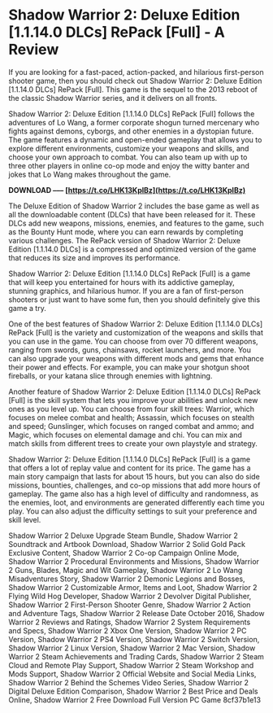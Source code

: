 
 
# Shadow Warrior 2: Deluxe Edition [1.1.14.0 DLCs] RePack [Full] - A Review
 
If you are looking for a fast-paced, action-packed, and hilarious first-person shooter game, then you should check out Shadow Warrior 2: Deluxe Edition [1.1.14.0 DLCs] RePack [Full]. This game is the sequel to the 2013 reboot of the classic Shadow Warrior series, and it delivers on all fronts.
 
Shadow Warrior 2: Deluxe Edition [1.1.14.0 DLCs] RePack [Full] follows the adventures of Lo Wang, a former corporate shogun turned mercenary who fights against demons, cyborgs, and other enemies in a dystopian future. The game features a dynamic and open-ended gameplay that allows you to explore different environments, customize your weapons and skills, and choose your own approach to combat. You can also team up with up to three other players in online co-op mode and enjoy the witty banter and jokes that Lo Wang makes throughout the game.
 
**DOWNLOAD ––– [https://t.co/LHK13KplBz](https://t.co/LHK13KplBz)**


 
The Deluxe Edition of Shadow Warrior 2 includes the base game as well as all the downloadable content (DLCs) that have been released for it. These DLCs add new weapons, missions, enemies, and features to the game, such as the Bounty Hunt mode, where you can earn rewards by completing various challenges. The RePack version of Shadow Warrior 2: Deluxe Edition [1.1.14.0 DLCs] is a compressed and optimized version of the game that reduces its size and improves its performance.
 
Shadow Warrior 2: Deluxe Edition [1.1.14.0 DLCs] RePack [Full] is a game that will keep you entertained for hours with its addictive gameplay, stunning graphics, and hilarious humor. If you are a fan of first-person shooters or just want to have some fun, then you should definitely give this game a try.
  
One of the best features of Shadow Warrior 2: Deluxe Edition [1.1.14.0 DLCs] RePack [Full] is the variety and customization of the weapons and skills that you can use in the game. You can choose from over 70 different weapons, ranging from swords, guns, chainsaws, rocket launchers, and more. You can also upgrade your weapons with different mods and gems that enhance their power and effects. For example, you can make your shotgun shoot fireballs, or your katana slice through enemies with lightning.
 
Another feature of Shadow Warrior 2: Deluxe Edition [1.1.14.0 DLCs] RePack [Full] is the skill system that lets you improve your abilities and unlock new ones as you level up. You can choose from four skill trees: Warrior, which focuses on melee combat and health; Assassin, which focuses on stealth and speed; Gunslinger, which focuses on ranged combat and ammo; and Magic, which focuses on elemental damage and chi. You can mix and match skills from different trees to create your own playstyle and strategy.
 
Shadow Warrior 2: Deluxe Edition [1.1.14.0 DLCs] RePack [Full] is a game that offers a lot of replay value and content for its price. The game has a main story campaign that lasts for about 15 hours, but you can also do side missions, bounties, challenges, and co-op missions that add more hours of gameplay. The game also has a high level of difficulty and randomness, as the enemies, loot, and environments are generated differently each time you play. You can also adjust the difficulty settings to suit your preference and skill level.
 
Shadow Warrior 2 Deluxe Upgrade Steam Bundle,  Shadow Warrior 2 Soundtrack and Artbook Download,  Shadow Warrior 2 Solid Gold Pack Exclusive Content,  Shadow Warrior 2 Co-op Campaign Online Mode,  Shadow Warrior 2 Procedural Environments and Missions,  Shadow Warrior 2 Guns, Blades, Magic and Wit Gameplay,  Shadow Warrior 2 Lo Wang Misadventures Story,  Shadow Warrior 2 Demonic Legions and Bosses,  Shadow Warrior 2 Customizable Armor, Items and Loot,  Shadow Warrior 2 Flying Wild Hog Developer,  Shadow Warrior 2 Devolver Digital Publisher,  Shadow Warrior 2 First-Person Shooter Genre,  Shadow Warrior 2 Action and Adventure Tags,  Shadow Warrior 2 Release Date October 2016,  Shadow Warrior 2 Reviews and Ratings,  Shadow Warrior 2 System Requirements and Specs,  Shadow Warrior 2 Xbox One Version,  Shadow Warrior 2 PC Version,  Shadow Warrior 2 PS4 Version,  Shadow Warrior 2 Switch Version,  Shadow Warrior 2 Linux Version,  Shadow Warrior 2 Mac Version,  Shadow Warrior 2 Steam Achievements and Trading Cards,  Shadow Warrior 2 Steam Cloud and Remote Play Support,  Shadow Warrior 2 Steam Workshop and Mods Support,  Shadow Warrior 2 Official Website and Social Media Links,  Shadow Warrior 2 Behind the Schemes Video Series,  Shadow Warrior 2 Digital Deluxe Edition Comparison,  Shadow Warrior 2 Best Price and Deals Online,  Shadow Warrior 2 Free Download Full Version PC Game
 8cf37b1e13
 
